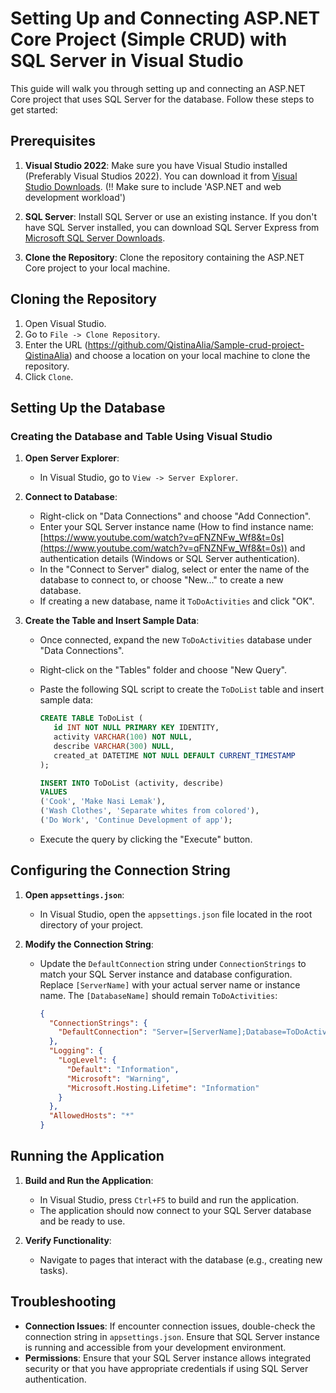 # Setting Up and Connecting ASP.NET Core Project (Simple CRUD) with SQL Server in Visual Studio

This guide will walk you through setting up and connecting an ASP.NET Core project that uses SQL Server for the database. Follow these steps to get started:

## Prerequisites

1. **Visual Studio 2022**: Make sure you have Visual Studio installed (Preferably Visual Studios 2022). You can download it from [Visual Studio Downloads](https://visualstudio.microsoft.com/downloads/). (!! Make sure to include 'ASP.NET and web development workload')

2. **SQL Server**: Install SQL Server or use an existing instance. If you don't have SQL Server installed, you can download SQL Server Express from [Microsoft SQL Server Downloads](https://www.microsoft.com/en-us/sql-server/sql-server-downloads).

3. **Clone the Repository**: Clone the repository containing the ASP.NET Core project to your local machine.

## Cloning the Repository

1. Open Visual Studio.
2. Go to `File -> Clone Repository`.
3. Enter the URL (https://github.com/QistinaAlia/Sample-crud-project-QistinaAlia) and choose a location on your local machine to clone the repository.
4. Click `Clone`.

## Setting Up the Database

### Creating the Database and Table Using Visual Studio

1. **Open Server Explorer**:
   - In Visual Studio, go to `View -> Server Explorer`.

2. **Connect to Database**:
   - Right-click on "Data Connections" and choose "Add Connection".
   - Enter your SQL Server instance name (How to find instance name: [https://www.youtube.com/watch?v=qFNZNFw_Wf8&t=0s](https://www.youtube.com/watch?v=qFNZNFw_Wf8&t=0s)) and authentication details (Windows or SQL Server authentication).
   - In the "Connect to Server" dialog, select or enter the name of the database to connect to, or choose "New..." to create a new database.
   - If creating a new database, name it `ToDoActivities` and click "OK".

3. **Create the Table and Insert Sample Data**:
   - Once connected, expand the new `ToDoActivities` database under "Data Connections".
   - Right-click on the "Tables" folder and choose "New Query".
   - Paste the following SQL script to create the `ToDoList` table and insert sample data:

      ```sql
     CREATE TABLE ToDoList (
         id INT NOT NULL PRIMARY KEY IDENTITY,
         activity VARCHAR(100) NOT NULL,
         describe VARCHAR(300) NULL,
         created_at DATETIME NOT NULL DEFAULT CURRENT_TIMESTAMP
     );

     INSERT INTO ToDoList (activity, describe)
     VALUES
     ('Cook', 'Make Nasi Lemak'),
     ('Wash Clothes', 'Separate whites from colored'),
     ('Do Work', 'Continue Development of app');
     ```

   - Execute the query by clicking the "Execute" button.

## Configuring the Connection String

1. **Open `appsettings.json`**:
   - In Visual Studio, open the `appsettings.json` file located in the root directory of your project.

2. **Modify the Connection String**:
   - Update the `DefaultConnection` string under `ConnectionStrings` to match your SQL Server instance and database configuration. Replace `[ServerName]` with your actual server name or instance name. The `[DatabaseName]` should remain `ToDoActivities`:

     ```json
     {
       "ConnectionStrings": {
         "DefaultConnection": "Server=[ServerName];Database=ToDoActivities;Integrated Security=True;"
       },
       "Logging": {
         "LogLevel": {
           "Default": "Information",
           "Microsoft": "Warning",
           "Microsoft.Hosting.Lifetime": "Information"
         }
       },
       "AllowedHosts": "*"
     }
     ```

## Running the Application

1. **Build and Run the Application**:
   - In Visual Studio, press `Ctrl+F5` to build and run the application.
   - The application should now connect to your SQL Server database and be ready to use.

2. **Verify Functionality**:
   - Navigate to pages that interact with the database (e.g., creating new tasks).

## Troubleshooting

- **Connection Issues**: If encounter connection issues, double-check the connection string in `appsettings.json`. Ensure that SQL Server instance is running and accessible from your development environment.
- **Permissions**: Ensure that your SQL Server instance allows integrated security or that you have appropriate credentials if using SQL Server authentication.
